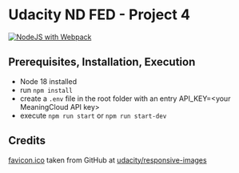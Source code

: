 # Udacity ND FED - Project 4

[![NodeJS with Webpack](https://github.com/bausv/nd0011-04-evaluate-news-nlp-new/actions/workflows/webpack.yml/badge.svg?branch=master)](https://github.com/bausv/nd0011-04-evaluate-news-nlp-new/actions/workflows/webpack.yml)

## Prerequisites, Installation, Execution
* Node 18 installed
* run `npm install`
* create a `.env` file in the root folder with an entry API_KEY=\<your MeaningCloud API key>
* execute `npm run start` or `npm run start-dev`

## Credits

[favicon.ico](src/server/img/favicon.ico) taken from GitHub at [udacity/responsive-images](https://github.com/udacity/responsive-images)
